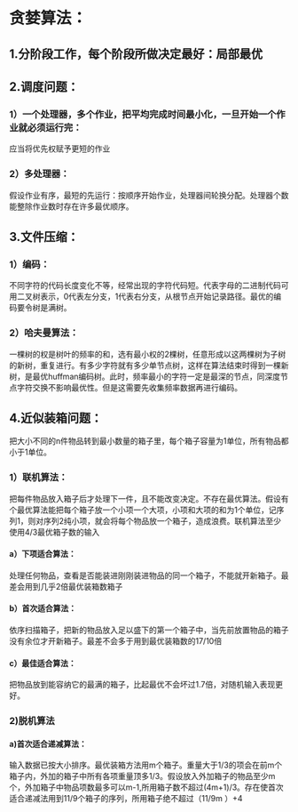 # 贪婪算法：
## 1.分阶段工作，每个阶段所做决定最好：局部最优
## 2.调度问题：
### 1）一个处理器，多个作业，把平均完成时间最小化，一旦开始一个作业就必须运行完：
应当将优先权赋予更短的作业
### 2）多处理器：
假设作业有序，最短的先运行：按顺序开始作业，处理器间轮换分配。处理器个数能整除作业数时存在许多最优顺序。
## 3.文件压缩：
### 1）编码：
不同字符的代码长度变化不等，经常出现的字符代码短。代表字母的二进制代码可用二叉树表示，0代表左分支，1代表右分支，从根节点开始记录路径。最优的编码要令树是满树。
### 2）哈夫曼算法：
一棵树的权是树叶的频率的和，选有最小权的2棵树，任意形成以这两棵树为子树的新树，重复进行。有多少字符就有多少单节点树，这样在算法结束时得到一棵新树，是最优huffman编码树。此时，频率最小的字符一定是最深的节点，同深度节点字符交换不影响最优性。但是这需要先收集频率数据再进行编码。
## 4.近似装箱问题：
把大小不同的n件物品转到最小数量的箱子里，每个箱子容量为1单位，所有物品都小于1单位。
### 1）联机算法：
把每件物品放入箱子后才处理下一件，且不能改变决定。不存在最优算法。假设有个最优算法能把每个箱子放一个小项一个大项，小项和大项的和为1个单位，记序列1，则对序列2纯小项，就会将每个物品放一个箱子，造成浪费。联机算法至少使用4/3最优箱子数的输入
#### a）下项适合算法：
处理任何物品，查看是否能装进刚刚装进物品的同一个箱子，不能就开新箱子。最差会用到几乎2倍最优装箱数箱子
#### b）首次适合算法：
依序扫描箱子，把新的物品放入足以盛下的第一个箱子中，当先前放置物品的箱子没有余位才开新箱子。最差不会多于用到最优装箱数的17/10倍
#### c）最佳适合算法：
把物品放到能容纳它的最满的箱子，比起最优不会坏过1.7倍，对随机输入表现更好。
### 2)脱机算法
#### a)首次适合递减算法：
输入数据已按大小排序。最优装箱方法用m个箱子。重量大于1/3的项会在前m个箱子内，外加的箱子中所有各项重量顶多1/3。假设放入外加箱子的物品至少m个，外加箱子中物品项数最多可以m-1,所用箱子数不超过(4m+1)/3。存在使首次适合递减法用到11/9个箱子的序列，所用箱子绝不超过（11/9m ）+4

